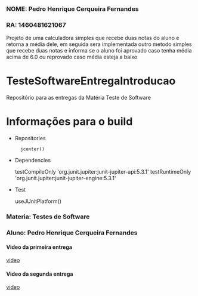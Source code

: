 ### NOME: Pedro Henrique Cerqueira Fernandes
### RA: 1460481621067

Projeto de uma calculadora simples que recebe duas notas do aluno e retorna a média dele, em seguida sera implementada outro metodo simples que recebe duas notas e informa se o aluno foi aprovado caso tenha média acima de 6.0 ou reprovado caso média esteja a baixo


# TesteSoftwareEntregaIntroducao
Repositório para as entregas da Matéria Teste de Software

# Informações para o build 

* Repositories

        jcenter()

* Dependencies

    testCompileOnly 'org.junit.jupiter:junit-jupiter-api:5.3.1'
    testRuntimeOnly 'org.junit.jupiter:junit-jupiter-engine:5.3.1'

* Test

	useJUnitPlatform()


### Materia: Testes de Software

### Aluno: Pedro Henrique Cerqueira Fernandes

#### Video da primeira entrega 
[video](https://www.youtube.com/watch?v=kRVFK1GxNdI&feature=youtu.be)

#### Video da segunda entrega 
[video](https://www.youtube.com/watch?v=pQidvGmCegI)

